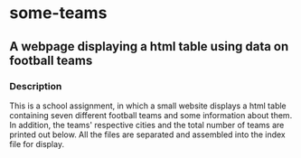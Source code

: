 # some-teams

## A webpage displaying a html table using data on football teams

### Description

This is a school assignment, in which a small website displays a html table containing seven different football teams and some information about them. In addition, the teams' respective cities 
and the total number of teams are printed out below.
All the files are separated and assembled into the index file for display.
